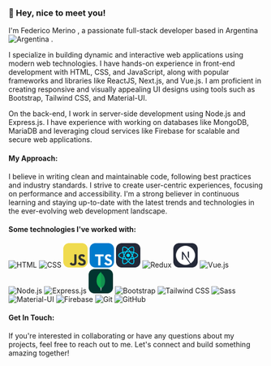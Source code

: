 ### 👋 Hey, nice to meet you!

I'm Federico Merino , a passionate full-stack developer based in Argentina <img src="https://cdn.countryflags.com/thumbs/argentina/flag-round-250.png" width="16" height="16" alt="Argentina" title="Argentina" /> .

I specialize in building dynamic and interactive web applications using modern web technologies. I have hands-on experience in front-end development with HTML, CSS, and JavaScript, along with popular frameworks and libraries like ReactJS, Next.js, and Vue.js. I am proficient in creating responsive and visually appealing UI designs using tools such as Bootstrap, Tailwind CSS, and Material-UI.

On the back-end, I work in server-side development using Node.js and Express.js. I have experience with working on databases like MongoDB, MariaDB and leveraging cloud services like Firebase for scalable and secure web applications.

#### My Approach:

I believe in writing clean and maintainable code, following best practices and industry standards. I strive to create user-centric experiences, focusing on performance and accessibility. I'm a strong believer in continuous learning and staying up-to-date with the latest trends and technologies in the ever-evolving web development landscape.

#### Some technologies I've worked with:


<div>
  <img src="https://img.icons8.com/color/48/000000/html-5--v1.png" alt="HTML" title="HTML" />
  <img src="https://img.icons8.com/color/48/000000/css3.png" alt="CSS" title="CSS" />
  <img src="https://raw.githubusercontent.com/tandpfun/skill-icons/59059d9d1a2c092696dc66e00931cc1181a4ce1f/icons/JavaScript.svg" alt="JavaScript" title="JavaScript" height="48" width="48" />
  <img src="https://raw.githubusercontent.com/tandpfun/skill-icons/59059d9d1a2c092696dc66e00931cc1181a4ce1f/icons/TypeScript.svg" alt="TypeScript" title="TypeScript" height"48" width="48" />
  <img src="https://raw.githubusercontent.com/tandpfun/skill-icons/59059d9d1a2c092696dc66e00931cc1181a4ce1f/icons/React-Dark.svg" alt="ReactJS" title="ReactJS" height="48" width="48" />
  <img src="https://img.icons8.com/color/48/000000/redux.png" alt="Redux" title="Redux" />
  <img src="https://raw.githubusercontent.com/tandpfun/skill-icons/59059d9d1a2c092696dc66e00931cc1181a4ce1f/icons/NextJS-Dark.svg" alt="Next.js" title="Next.js" height="48" />
  <img src="https://img.icons8.com/color/48/000000/vue-js.png" alt="Vue.js" title="Vue.js" />
  <img src="https://img.icons8.com/color/48/000000/nodejs.png" alt="Node.js" title="Node.js" />
  <img src="https://user-images.githubusercontent.com/25181517/183859966-a3462d8d-1bc7-4880-b353-e2cbed900ed6.png" alt="Express.js" title="Express.js" height="48" width="48" />
  <img src="https://raw.githubusercontent.com/tandpfun/skill-icons/59059d9d1a2c092696dc66e00931cc1181a4ce1f/icons/MongoDB.svg" alt="MongoDB" title="MongoDB" width="48" height="48" />
  <img src="https://user-images.githubusercontent.com/25181517/183898054-b3d693d4-dafb-4808-a509-bab54cf5de34.png" alt="Bootstrap" title="Bootstrap" height="48" width="48" />
  <img src="https://upload.wikimedia.org/wikipedia/commons/thumb/d/d5/Tailwind_CSS_Logo.svg/2048px-Tailwind_CSS_Logo.svg.png" alt="Tailwind CSS" title="Tailwind CSS" width="48" height="48" />
  <img src="https://img.icons8.com/color/48/000000/sass.png" alt="Sass" title="Sass" />
  <img src="https://img.icons8.com/color/48/000000/material-ui.png" alt="Material-UI" title="Material-UI" />
  <img src="https://img.icons8.com/color/48/000000/firebase.png" alt="Firebase" title="Firebase" />
  <img src="https://img.icons8.com/color/48/000000/git.png" alt="Git" title="Git" />
  <img src="https://img.icons8.com/material-sharp/48/000000/github.png" alt="GitHub" title="GitHub" />
</div>


#### Get In Touch:

If you're interested in collaborating or have any questions about my projects, feel free to reach out to me. Let's connect and build something amazing together!

<!--
**fedemerino/fedemerino** is a ✨ _special_ ✨ repository because its `README.md` (this file) appears on your GitHub profile.

Here are some ideas to get you started:

- 🔭 I’m currently working on ...
- 🌱 I’m currently learning ...
- 👯 I’m looking to collaborate on ...
- 🤔 I’m looking for help with ...
- 💬 Ask me about ...
- 📫 How to reach me: ...
- 😄 Pronouns: ...
- ⚡ Fun fact: ...
-->
